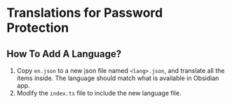 # Translations for Password Protection

## How To Add A Language?

1. Copy `en.json` to a new json file named `<lang>.json`, and translate all the items inside. The language should match what is available in Obsidian app.
2. Modify the `index.ts` file to include the new language file.
